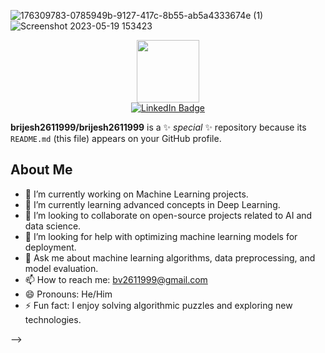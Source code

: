 ![176309783-0785949b-9127-417c-8b55-ab5a4333674e (1)](https://github.com/brijesh2611999/brijesh2611999/assets/123811248/8de4611c-1f69-4841-9427-b149c23dca19)
![Screenshot 2023-05-19 153423](https://github.com/brijesh2611999/brijesh2611999/assets/123811248/c548cb4a-38f5-4253-ad13-2b8b8ee45b0a)
<div id="header" align="center">
  <img src="https://media.giphy.com/media/M9gbBd9nbDrOTu1Mqx/giphy.gif" width="100"/>
</div>
<div id="badges" align="center">
  <a href="https://www.linkedin.com/in/brijeshverma086/">
    <img src="https://img.shields.io/badge/LinkedIn-blue?style=for-the-badge&logo=linkedin&logoColor=white" alt="LinkedIn Badge"/>
  </a>
<!--   <a href="your-youtube-URL">
    <img src="https://img.shields.io/badge/YouTube-red?style=for-the-badge&logo=youtube&logoColor=white" alt="Youtube Badge"/>
  </a> -->
<!--   <a href="your-twitter-URL">
    <img src="https://img.shields.io/badge/Twitter-blue?style=for-the-badge&logo=twitter&logoColor=white" alt="Twitter Badge"/>
  </a> -->
  <br>
<!-- <img src="https://komarev.com/ghpvc/?username=your-github-username&style=flat-square&color=blue" alt=""/> -->
</div>

**brijesh2611999/brijesh2611999** is a ✨ _special_ ✨ repository because its `README.md` (this file) appears on your GitHub profile.

## About Me

- 🔭 I’m currently working on Machine Learning projects.
- 🌱 I’m currently learning advanced concepts in Deep Learning.
- 👯 I’m looking to collaborate on open-source projects related to AI and data science.
- 🤔 I’m looking for help with optimizing machine learning models for deployment.
- 💬 Ask me about machine learning algorithms, data preprocessing, and model evaluation.
- 📫 How to reach me: [bv2611999@gmail.com](mailto:bv2611999@gmail.com)
- 😄 Pronouns: He/Him
- ⚡ Fun fact: I enjoy solving algorithmic puzzles and exploring new technologies.

-->
